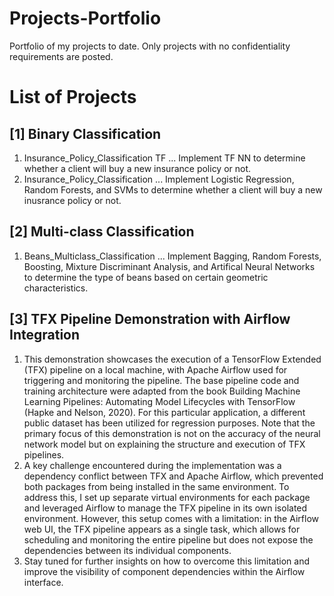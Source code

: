 # Projects-Portfolio
Portfolio of my projects to date. Only projects with no confidentiality requirements are posted.

List of Projects
================
[1] Binary Classification
-------------------------
 1. Insurance_Policy_Classification TF ... Implement TF NN to determine whether a client will buy a new insurance policy or not.
 2. Insurance_Policy_Classification    ... Implement Logistic Regression, Random Forests, and SVMs to determine whether a client will buy a new inusrance policy or not.
 
 [2] Multi-class Classification
 ------------------------------
 1. Beans_Multiclass_Classification ... Implement Bagging, Random Forests, Boosting, Mixture Discriminant Analysis, and Artifical Neural Networks to determine the type of beans based on certain geometric characteristics.

 [3] TFX Pipeline Demonstration with Airflow Integration
 ------------------------------------------------------
 1. This demonstration showcases the execution of a TensorFlow Extended (TFX) pipeline on a local machine, with Apache Airflow used for triggering and monitoring the pipeline. The base pipeline code and training architecture were adapted from the book Building Machine Learning Pipelines: Automating Model Lifecycles with TensorFlow (Hapke and Nelson, 2020). For this particular application, a different public dataset has been utilized for regression purposes. Note that the primary focus of this demonstration is not on the accuracy of the neural network model but on explaining the structure and execution of TFX pipelines.
 2. A key challenge encountered during the implementation was a dependency conflict between TFX and Apache Airflow, which prevented both packages from being installed in the same environment. To address this, I set up separate virtual environments for each package and leveraged Airflow to manage the TFX pipeline in its own isolated environment. However, this setup comes with a limitation: in the Airflow web UI, the TFX pipeline appears as a single task, which allows for scheduling and monitoring the entire pipeline but does not expose the dependencies between its individual components.
 3. Stay tuned for further insights on how to overcome this limitation and improve the visibility of component dependencies within the Airflow interface.
